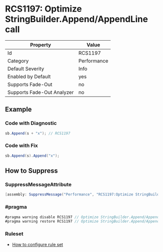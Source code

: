 # RCS1197: Optimize StringBuilder\.Append/AppendLine call

Property | Value
--- | ---
Id|RCS1197
Category|Performance
Default Severity|Info
Enabled by Default|yes
Supports Fade\-Out|no
Supports Fade\-Out Analyzer|no

## Example

### Code with Diagnostic

```csharp
sb.Append(s + "x"); // RCS1197
```

### Code with Fix

```csharp
sb.Append(s).Append("x");
```

## How to Suppress

### SuppressMessageAttribute

```csharp
[assembly: SuppressMessage("Performance", "RCS1197:Optimize StringBuilder.Append/AppendLine call.", Justification = "<Pending>")]
```

### \#pragma

```csharp
#pragma warning disable RCS1197 // Optimize StringBuilder.Append/AppendLine call.
#pragma warning restore RCS1197 // Optimize StringBuilder.Append/AppendLine call.
```

### Ruleset

* [How to configure rule set](../HowToConfigureAnalyzers.md)
